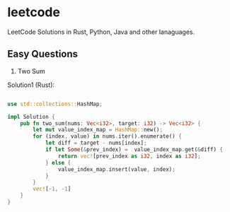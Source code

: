 # leetcode
LeetCode Solutions in Rust, Python, Java and other lanaguages.


## Easy Questions

1. Two Sum

Solution1 (Rust):

```rust

use std::collections::HashMap;

impl Solution {
    pub fn two_sum(nums: Vec<i32>, target: i32) -> Vec<i32> {
        let mut value_index_map = HashMap::new();
        for (index, value) in nums.iter().enumerate() {
            let diff = target - nums[index];
            if let Some(&prev_index) =  value_index_map.get(&diff) {
                return vec![prev_index as i32, index as i32];
            } else {
                value_index_map.insert(value, index);
            }
        }
        vec![-1, -1]
    }
}

```
